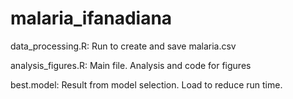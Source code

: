 # malaria_ifanadiana

data_processing.R: Run to create and save malaria.csv

analysis_figures.R: Main file. Analysis and code for figures

best.model: Result from model selection. Load to reduce run time. 
